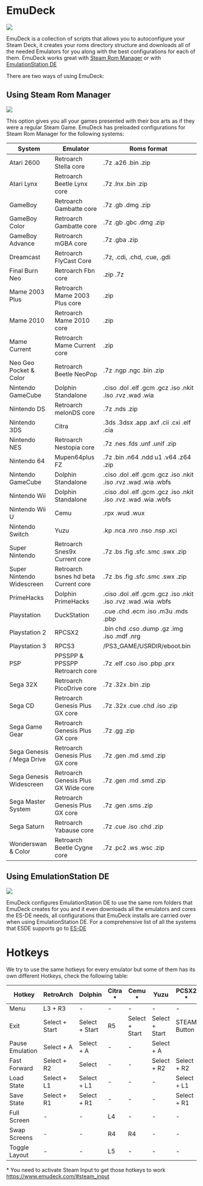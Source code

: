 # EmuDeck

<img src="https://www.emudeck.com/img/hero.png">

EmuDeck is a collection of scripts that allows you to autoconfigure your Steam Deck, it creates your roms directory structure and downloads all of the needed Emulators for you along with the best configurations for each of them. EmuDeck works great with [Steam Rom Manager](https://github.com/SteamGridDB/steam-rom-manager) or with [EmulationStation DE](https://es-de.org)

There are two ways of using EmuDeck:

## Using Steam Rom Manager

<img src="https://www.emudeck.com/img/ss1.png">

This option gives you all your games presented with their box arts as if they were a regular Steam Game.
EmuDeck has preloaded configurations for Steam Rom Manager for the following systems:

| System                    | Emulator                             | Roms format                                                    |
| ------------------------- | ------------------------------------ | -------------------------------------------------------------- |
| Atari 2600                | Retroarch Stella core                | .7z .a26 .bin .zip                                             |
| Atari Lynx                | Retroarch Beetle Lynx core           | .7z .lnx .bin .zip                                             |
| GameBoy                   | Retroarch Gambatte core              | .7z .gb .dmg .zip                                              |
| GameBoy Color             | Retroarch Gambatte core              | .7z .gb .gbc .dmg .zip                                         |
| GameBoy Advance           | Retroarch mGBA core                  | .7z .gba .zip                                                  |
| Dreamcast                 | Retroarch FlyCast Core               | .7z, .cdi, .chd, .cue, .gdi                                    |
| Final Burn Neo            | Retroarch Fbn core                   | .zip .7z                                                       |
| Mame 2003 Plus            | Retroarch Mame 2003 Plus core        | .zip                                                           |
| Mame 2010                 | Retroarch Mame 2010 core             | .zip                                                           |
| Mame Current              | Retroarch Mame Current core          | .zip                                                           |
| Neo Geo Pocket & Color    | Retroarch Beetle NeoPop              | .7z .ngp .ngc .bin .zip                                        |
| Nintendo GameCube         | Dolphin Standalone                   | .ciso .dol .elf .gcm .gcz .iso .nkit .iso .rvz .wad .wia       |
| Nintendo DS               | Retroarch melonDS core               | .7z .nds .zip                                                  |
| Nintendo 3DS              | Citra                                | .3ds .3dsx .app .axf .cii .cxi .elf .cia                       |
| Nintendo NES              | Retroarch Nestopia core              | .7z .nes .fds .unf .unif .zip                                  |
| Nintendo 64               | Mupen64plus FZ                       | .7z .bin .n64 .ndd u1 .v64 .z64 .zip                           |
| Nintendo GameCube         | Dolphin Standalone                   | .ciso .dol .elf .gcm .gcz .iso .nkit .iso .rvz .wad .wia .wbfs |
| Nintendo Wii              | Dolphin Standalone                   | .ciso .dol .elf .gcm .gcz .iso .nkit .iso .rvz .wad .wia .wbfs |
| Nintendo Wii U            | Cemu                                 | .rpx .wud .wux                                                 |
| Nintendo Switch           | Yuzu                                 | .kp .nca .nro .nso .nsp .xci                                   |
| Super Nintendo            | Retroarch Snes9x Current core        | .7z .bs .fig .sfc .smc .swx .zip                               |
| Super Nintendo Widescreen | Retroarch bsnes hd beta Current core | .7z .bs .fig .sfc .smc .swx .zip                               |
| PrimeHacks                | Dolphin PrimeHacks                   | .ciso .dol .elf .gcm .gcz .iso .nkit .iso .rvz .wad .wia .wbfs |
| Playstation               | DuckStation                          | .cue .chd .ecm .iso .m3u .mds .pbp                             |
| Playstation 2             | RPCSX2                               | .bin chd .cso .dump .gz .img .iso .mdf .nrg                    |
| Playstation 3             | RPCS3                                | /PS3_GAME/USRDIR/eboot.bin                                     |
| PSP                       | PPSSPP & PPSSPP Retroarch core       | .7z .elf .cso .iso .pbp .prx                                   |
| Sega 32X                  | Retroarch PicoDrive core             | .7z .32x .bin .zip                                             |
| Sega CD                   | Retroarch Genesis Plus GX core       | .7z .32x .cue .chd .iso .zip                                   |
| Sega Game Gear            | Retroarch Genesis Plus GX core       | .7z .gg .zip                                                   |
| Sega Genesis / Mega Drive | Retroarch Genesis Plus GX core       | .7z .gen .md .smd .zip                                         |
| Sega Genesis Widescreen   | Retroarch Genesis Plus GX Wide core  | .7z .gen .md .smd .zip                                         |
| Sega Master System        | Retroarch Genesis Plus GX core       | .7z .gen .sms .zip                                             |
| Sega Saturn               | Retroarch Yabause core               | .7z .cue .iso .chd .zip                                        |
| Wonderswan & Color        | Retroarch Beetle Cygne core          | .7z .pc2 .ws .wsc .zip                                         |

## Using EmulationStation DE

<img src="https://es-de.org/____impro/1/onewebmedia/ES-DE_logo.png?etag=%226071-6041244a%22&sourceContentType=image%2Fpng&ignoreAspectRatio&resize=240%2B168">

EmuDeck configures EmulationStation DE to use the same rom folders that EmuDeck creates for you and it even downloads all the emulators and cores the ES-DE needs, all configurations that EmuDeck installs are carried over when using EmulationStation DE. For a comprehensive list of all the systems that ESDE supports go to [ES-DE](https://es-de.org)

# Hotkeys

We try to use the same hotkeys for every emulator but some of them has its own different Hotkeys, check the following table:

|  Hotkey         | RetroArch      | Dolphin        | Citra \* | Cemu \*        | Yuzu           | PCSX2 \*     | RPCS3        |
| --------------- | -------------- | -------------- | -------- | -------------- | -------------- | ------------ | ------------ |
| Menu            | L3 + R3        | -              | -        | -              | -              | -            | -            |
| Exit            | Select + Start | Select + Start | R5       | Select + Start | Select + Start | STEAM Button | STEAM Button |
| Pause Emulation | Select + A     | Select + A     | -        | -              | Select + A     |              | -            |
| Fast Forward    | Select + R2    | Select         | -        | -              | Select + R2    | Select + R2  | -            |
| Load State      | Select + L1    | Select + L1    | -        | -              | -              | Select + L1  | -            |
| Save State      | Select + R1    | Select + R1    | -        | -              | -              | Select + R1  | -            |
| Full Screen     | -              | -              | L4       | -              | -              | -            | -            |
| Swap Screens    | -              | -              | R4       | R4             | -              | -            | -            |
| Toggle Layout   | -              | -              | L5       | -              | -              | -            | -            |

\* You need to activate Steam Input to get those hotkeys to work https://www.emudeck.com/#steam_input
